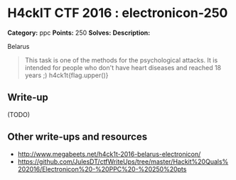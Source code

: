 # H4ckIT CTF 2016 : electronicon-250

**Category:** ppc
**Points:** 250
**Solves:**
**Description:**

Belarus

> This task is one of the methods for the psychological attacks. It is intended for people who don't have heart diseases and reached 18 years ;)  h4ck1t{flag.upper()}

## Write-up

(TODO)

## Other write-ups and resources

* http://www.megabeets.net/h4ck1t-2016-belarus-electronicon/
* https://github.com/JulesDT/ctfWriteUps/tree/master/Hackit%20Quals%202016/Electronicon%20-%20PPC%20-%20250%20pts
